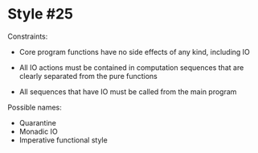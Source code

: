 Style #25
==============================

Constraints:

- Core program functions have no side effects of any kind, including IO

- All IO actions must be contained in computation sequences that are
  clearly separated from the pure functions

- All sequences that have IO must be called from the main program

Possible names:

- Quarantine
- Monadic IO
- Imperative functional style
